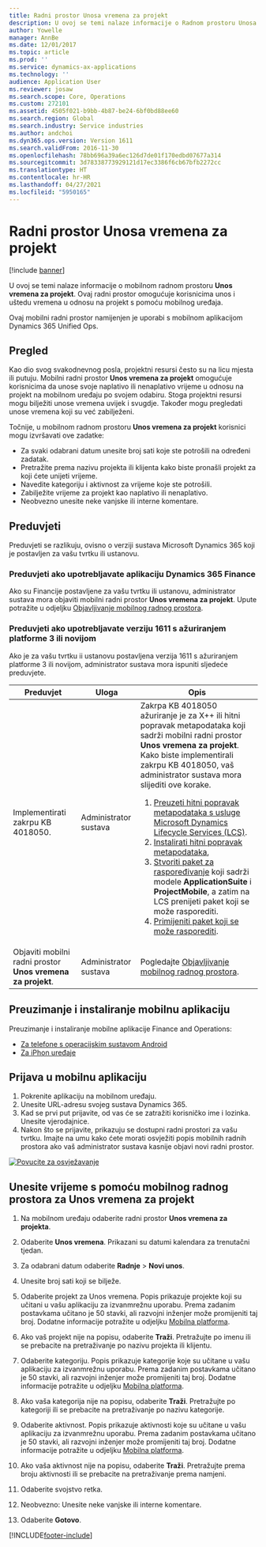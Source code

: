 ```yaml
---
title: Radni prostor Unosa vremena za projekt
description: U ovoj se temi nalaze informacije o Radnom prostoru Unosa vremena za projekt. Ovaj radni prostor omogućuje korisnicima unos i uštedu vremena u odnosu na projekt s pomoću mobilnog uređaja.
author: Yowelle
manager: AnnBe
ms.date: 12/01/2017
ms.topic: article
ms.prod: ''
ms.service: dynamics-ax-applications
ms.technology: ''
audience: Application User
ms.reviewer: josaw
ms.search.scope: Core, Operations
ms.custom: 272101
ms.assetid: 4505f021-b9bb-4b87-be24-6bf0bd88ee60
ms.search.region: Global
ms.search.industry: Service industries
ms.author: andchoi
ms.dyn365.ops.version: Version 1611
ms.search.validFrom: 2016-11-30
ms.openlocfilehash: 78bb696a39a6ec126d7de01f170edbd07677a314
ms.sourcegitcommit: 3d78338773929121d17ec3386f6cb67bfb2272cc
ms.translationtype: HT
ms.contentlocale: hr-HR
ms.lasthandoff: 04/27/2021
ms.locfileid: "5950165"
---
```

# <a name="project-time-entry-mobile-workspace"></a>Radni prostor Unosa vremena za projekt

[!include [banner](../includes/banner.md)]

U ovoj se temi nalaze informacije o mobilnom radnom prostoru **Unos vremena za projekt**. Ovaj radni prostor omogućuje korisnicima unos i uštedu vremena u odnosu na projekt s pomoću mobilnog uređaja.

Ovaj mobilni radni prostor namijenjen je uporabi s mobilnom aplikacijom Dynamics 365 Unified Ops. 

## <a name="overview"></a>Pregled
Kao dio svog svakodnevnog posla, projektni resursi često su na licu mjesta ili putuju. Mobilni radni prostor **Unos vremena za projekt** omogućuje korisnicima da unose svoje naplativo ili nenaplativo vrijeme u odnosu na projekt na mobilnom uređaju po svojem odabiru. Stoga projektni resursi mogu bilježiti unose vremena uvijek i svugdje. Također mogu pregledati unose vremena koji su već zabilježeni. 

Točnije, u mobilnom radnom prostoru **Unos vremena za projekt** korisnici mogu izvršavati ove zadatke:

-   Za svaki odabrani datum unesite broj sati koje ste potrošili na određeni zadatak.
-   Pretražite prema nazivu projekta ili klijenta kako biste pronašli projekt za koji ćete unijeti vrijeme.
-   Navedite kategoriju i aktivnost za vrijeme koje ste potrošili.
-   Zabilježite vrijeme za projekt kao naplativo ili nenaplativo.
-   Neobvezno unesite neke vanjske ili interne komentare.

## <a name="prerequisites"></a>Preduvjeti
Preduvjeti se razlikuju, ovisno o verziji sustava Microsoft Dynamics 365 koji je postavljen za vašu tvrtku ili ustanovu.

### <a name="prerequisites-if-you-use-dynamics-365-finance"></a>Preduvjeti ako upotrebljavate aplikaciju Dynamics 365 Finance
Ako su Financije postavljene za vašu tvrtku ili ustanovu, administrator sustava mora objaviti mobilni radni prostor **Unos vremena za projekt**. Upute potražite u odjeljku [Objavljivanje mobilnog radnog prostora](/dynamics365/fin-ops-core/dev-itpro/mobile-apps/publish-mobile-workspace).

### <a name="prerequisites-if-you-use-version-1611-with-platform-update-3-or-later"></a>Preduvjeti ako upotrebljavate verziju 1611 s ažuriranjem platforme 3 ili novijom
Ako je za vašu tvrtku ii ustanovu postavljena verzija 1611 s ažuriranjem platforme 3 ili novijom, administrator sustava mora ispuniti sljedeće preduvjete. 

<table>
<thead>
<tr class="header">
<th>Preduvjet</th>
<th>Uloga</th>
<th>Opis</th>
</tr>
</thead>
<tbody>
<tr class="odd">

<td>Implementirati zakrpu KB 4018050.</td>
<td>Administrator sustava</td>
<td>Zakrpa KB 4018050 ažuriranje je za X++ ili hitni popravak metapodataka koji sadrži mobilni radni prostor <strong>Unos vremena za projekt</strong>. Kako biste implementirali zakrpu KB 4018050, vaš administrator sustava mora slijediti ove korake.
<ol>
<li><a href="/dynamics365/fin-ops-core/dev-itpro/migration-upgrade/download-hotfix-lcs">Preuzeti hitni popravak metapodataka s usluge Microsoft Dynamics Lifecycle Services (LCS)</a>.</li>
<li><a href="/dynamics365/fin-ops-core/dev-itpro/migration-upgrade/install-metadata-hotfix-package">Instalirati hitni popravak metapodataka</a>,</li>
<li><a href="/dynamics365/fin-ops-core/dev-itpro/deployment/create-apply-deployable-package">Stvoriti paket za raspoređivanje</a> koji sadrži modele <strong>ApplicationSuite</strong> i <strong>ProjectMobile</strong>, a zatim na LCS prenijeti paket koji se može rasporediti.</li>
<li><a href="/dynamics365/fin-ops-core/dev-itpro/deployment/apply-deployable-package-system">Primijeniti paket koji se može rasporediti</a>.</li>

</ol></td>
</tr>
<tr class="even">
<td>Objaviti mobilni radni prostor <strong>Unos vremena za projekt</strong>.</td>
<td>Administrator sustava</td>
<td>Pogledajte <a href="/dynamics365/fin-ops-core/dev-itpro/mobile-apps/publish-mobile-workspace">Objavljivanje mobilnog radnog prostora</a>.</td>
</tr>
</tbody>
</table>

## <a name="download-and-install-the-mobile-app"></a>Preuzimanje i instaliranje mobilnu aplikaciju

Preuzimanje i instaliranje mobilne aplikacije Finance and Operations:

-   [Za telefone s operacijskim sustavom Android](https://go.microsoft.com/fwlink/?linkid=850662)
-   [Za iPhon uređaje](https://go.microsoft.com/fwlink/?linkid=850663)

## <a name="sign-in-to-the-mobile-app"></a>Prijava u mobilnu aplikaciju
1.  Pokrenite aplikaciju na mobilnom uređaju.
2.  Unesite URL-adresu svojeg sustava Dynamics 365.
3.  Kad se prvi put prijavite, od vas će se zatražiti korisničko ime i lozinka. Unesite vjerodajnice.
4.  Nakon što se prijavite, prikazuju se dostupni radni prostori za vašu tvrtku. Imajte na umu kako ćete morati osvježiti popis mobilnih radnih prostora ako vaš administrator sustava kasnije objavi novi radni prostor.

[![Povucite za osvježavanje](./media/pull-to-refresh-list-of-workspaces-183x300.png)](./media/pull-to-refresh-list-of-workspaces.png)

## <a name="enter-time-by-using-the-project-time-entry-mobile-workspace"></a>Unesite vrijeme s pomoću mobilnog radnog prostora za Unos vremena za projekt
1.  Na mobilnom uređaju odaberite radni prostor **Unos vremena za projekta**.
2.  Odaberite **Unos vremena**. Prikazani su datumi kalendara za trenutačni tjedan.
3.  Za odabrani datum odaberite **Radnje** &gt; **Novi unos**.
4.  Unesite broj sati koji se bilježe.
5.  Odaberite projekt za Unos vremena. Popis prikazuje projekte koji su učitani u vašu aplikaciju za izvanmrežnu uporabu. Prema zadanim postavkama učitano je 50 stavki, ali razvojni inženjer može promijeniti taj broj. Dodatne informacije potražite u odjeljku [Mobilna platforma](/dynamics365/fin-ops-core/dev-itpro/mobile-apps/mobile-app-home-page).
6.  Ako vaš projekt nije na popisu, odaberite **Traži**. Pretražujte po imenu ili se prebacite na pretraživanje po nazivu projekta ili klijentu.
7.  Odaberite kategoriju. Popis prikazuje kategorije koje su učitane u vašu aplikaciju za izvanmrežnu uporabu. Prema zadanim postavkama učitano je 50 stavki, ali razvojni inženjer može promijeniti taj broj. Dodatne informacije potražite u odjeljku [Mobilna platforma](/dynamics365/fin-ops-core/dev-itpro/mobile-apps/mobile-app-home-page).
8.  Ako vaša kategorija nije na popisu, odaberite **Traži**. Pretražujte po kategoriji ili se prebacite na pretraživanje po nazivu kategorije.
9.  Odaberite aktivnost. Popis prikazuje aktivnosti koje su učitane u vašu aplikaciju za izvanmrežnu uporabu. Prema zadanim postavkama učitano je 50 stavki, ali razvojni inženjer može promijeniti taj broj. Dodatne informacije potražite u odjeljku [Mobilna platforma](/dynamics365/fin-ops-core/dev-itpro/mobile-apps/mobile-app-home-page).
10. Ako vaša aktivnost nije na popisu, odaberite **Traži**. Pretražujte prema broju aktivnosti ili se prebacite na pretraživanje prema namjeni.

11. Odaberite svojstvo retka.
12. Neobvezno: Unesite neke vanjske ili interne komentare.
13. Odaberite **Gotovo**.


[!INCLUDE[footer-include](../includes/footer-banner.md)]